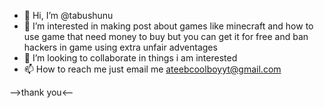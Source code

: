 - 👋 Hi, I’m @tabushunu
- 👀 I’m interested in making post about games like minecraft  and how to use game that need money to buy but you can get it for free and ban hackers in game using extra unfair adventages
- 💞️ I’m looking to collaborate in things i am interested
- 📫 How to reach me just email me ateebcoolboyyt@gmail.com

-->thank you<--
